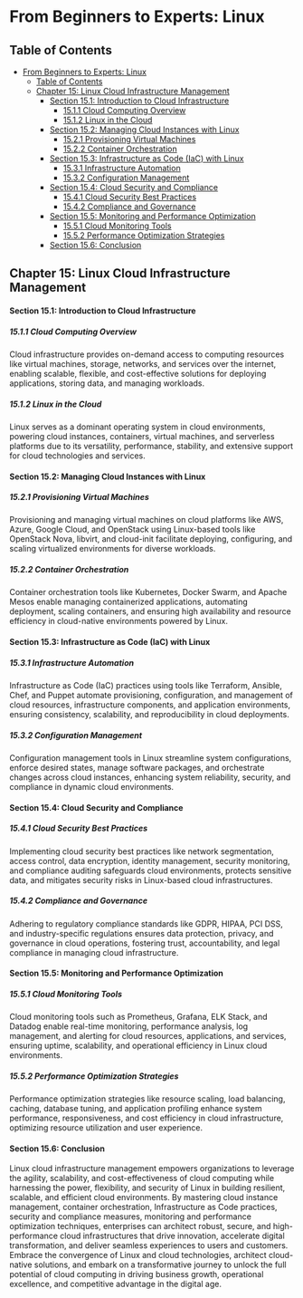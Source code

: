 # From Beginners to Experts: Linux

## Table of Contents

- [From Beginners to Experts: Linux](#from-beginners-to-experts-linux)
  - [Table of Contents](#table-of-content)
  - [Chapter 15: Linux Cloud Infrastructure Management](#chapter-15-linux-cloud-infrastructure-management)
      - [Section 15.1: Introduction to Cloud Infrastructure](#section-151-introduction-to-cloud-infrastructure)
        - [15.1.1 Cloud Computing Overview](#1511-cloud-computing-overview)
        - [15.1.2 Linux in the Cloud](#1512-linux-in-the-cloud)
      - [Section 15.2: Managing Cloud Instances with Linux](#section-152-managing-cloud-instances-with-linux)
        - [15.2.1 Provisioning Virtual Machines](#1521-provisioning-virtual-machines)
        - [15.2.2 Container Orchestration](#1522-container-orchestration)
      - [Section 15.3: Infrastructure as Code (IaC) with Linux](#section-153-infrastructure-as-code-iac-with-linux)
        - [15.3.1 Infrastructure Automation](#1531-infrastructure-automation)
        - [15.3.2 Configuration Management](#1532-configuration-management)
      - [Section 15.4: Cloud Security and Compliance](#section-154-cloud-security-and-compliance)
        - [15.4.1 Cloud Security Best Practices](#1541-cloud-security-best-practices)
        - [15.4.2 Compliance and Governance](#1542-compliance-and-governance)
      - [Section 15.5: Monitoring and Performance Optimization](#section-155-monitoring-and-performance-optimization)
        - [15.5.1 Cloud Monitoring Tools](#1551-cloud-monitoring-tools)
        - [15.5.2 Performance Optimization Strategies](#1552-performance-optimization-strategies)
      - [Section 15.6: Conclusion](#section-156-conclusion)

## Chapter 15: Linux Cloud Infrastructure Management

#### Section 15.1: Introduction to Cloud Infrastructure

##### 15.1.1 Cloud Computing Overview

Cloud infrastructure provides on-demand access to computing resources like virtual machines, storage, networks, and services over the internet, enabling scalable, flexible, and cost-effective solutions for deploying applications, storing data, and managing workloads.

##### 15.1.2 Linux in the Cloud

Linux serves as a dominant operating system in cloud environments, powering cloud instances, containers, virtual machines, and serverless platforms due to its versatility, performance, stability, and extensive support for cloud technologies and services.

#### Section 15.2: Managing Cloud Instances with Linux

##### 15.2.1 Provisioning Virtual Machines

Provisioning and managing virtual machines on cloud platforms like AWS, Azure, Google Cloud, and OpenStack using Linux-based tools like OpenStack Nova, libvirt, and cloud-init facilitate deploying, configuring, and scaling virtualized environments for diverse workloads.

##### 15.2.2 Container Orchestration

Container orchestration tools like Kubernetes, Docker Swarm, and Apache Mesos enable managing containerized applications, automating deployment, scaling containers, and ensuring high availability and resource efficiency in cloud-native environments powered by Linux.

#### Section 15.3: Infrastructure as Code (IaC) with Linux

##### 15.3.1 Infrastructure Automation

Infrastructure as Code (IaC) practices using tools like Terraform, Ansible, Chef, and Puppet automate provisioning, configuration, and management of cloud resources, infrastructure components, and application environments, ensuring consistency, scalability, and reproducibility in cloud deployments.

##### 15.3.2 Configuration Management

Configuration management tools in Linux streamline system configurations, enforce desired states, manage software packages, and orchestrate changes across cloud instances, enhancing system reliability, security, and compliance in dynamic cloud environments.

#### Section 15.4: Cloud Security and Compliance

##### 15.4.1 Cloud Security Best Practices

Implementing cloud security best practices like network segmentation, access control, data encryption, identity management, security monitoring, and compliance auditing safeguards cloud environments, protects sensitive data, and mitigates security risks in Linux-based cloud infrastructures.

##### 15.4.2 Compliance and Governance

Adhering to regulatory compliance standards like GDPR, HIPAA, PCI DSS, and industry-specific regulations ensures data protection, privacy, and governance in cloud operations, fostering trust, accountability, and legal compliance in managing cloud infrastructure.

#### Section 15.5: Monitoring and Performance Optimization

##### 15.5.1 Cloud Monitoring Tools

Cloud monitoring tools such as Prometheus, Grafana, ELK Stack, and Datadog enable real-time monitoring, performance analysis, log management, and alerting for cloud resources, applications, and services, ensuring uptime, scalability, and operational efficiency in Linux cloud environments.

##### 15.5.2 Performance Optimization Strategies

Performance optimization strategies like resource scaling, load balancing, caching, database tuning, and application profiling enhance system performance, responsiveness, and cost efficiency in cloud infrastructure, optimizing resource utilization and user experience.

#### Section 15.6: Conclusion

Linux cloud infrastructure management empowers organizations to leverage the agility, scalability, and cost-effectiveness of cloud computing while harnessing the power, flexibility, and security of Linux in building resilient, scalable, and efficient cloud environments. By mastering cloud instance management, container orchestration, Infrastructure as Code practices, security and compliance measures, monitoring and performance optimization techniques, enterprises can architect robust, secure, and high-performance cloud infrastructures that drive innovation, accelerate digital transformation, and deliver seamless experiences to users and customers. Embrace the convergence of Linux and cloud technologies, architect cloud-native solutions, and embark on a transformative journey to unlock the full potential of cloud computing in driving business growth, operational excellence, and competitive advantage in the digital age.

